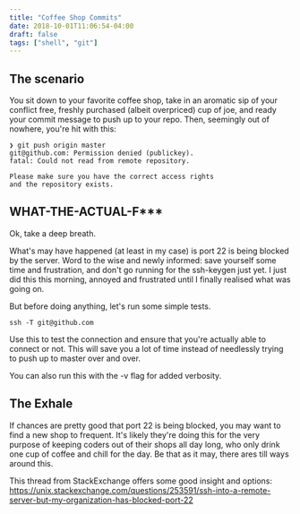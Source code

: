 ```yaml
---
title: "Coffee Shop Commits"
date: 2018-10-01T11:06:54-04:00
draft: false
tags: ["shell", "git"]
---
```


## The scenario

You sit down to your favorite coffee shop, take in an aromatic sip of your conflict free, freshly purchased (albeit overpriced) cup of joe, and ready your commit message to push up to your repo. Then, seemingly out of nowhere, you're hit with this:

```
❯ git push origin master
git@github.com: Permission denied (publickey).
fatal: Could not read from remote repository.

Please make sure you have the correct access rights
and the repository exists.
```

## WHAT-THE-ACTUAL-F*** 

Ok, take a deep breath.

What's may have happened (at least in my case) is port 22 is being blocked by the server. Word to the wise and newly informed: save yourself some time and frustration, and don't go running for the ssh-keygen just yet. I just did this this morning, annoyed and frustrated until I finally realised what was going on.

But before doing anything, let's run some simple tests.

```
ssh -T git@github.com
```

Use this to test the connection and ensure that you're actually able to connect or not. This will save you a lot of time instead of needlessly trying to push up to master over and over.

You can also run this with the -v flag for added verbosity.

## The Exhale 

If chances are pretty good that port 22 is being blocked, you may want to find a new shop to frequent. It's likely they're doing this for the very purpose of keeping coders out of their shops all day long, who only drink one cup of coffee and chill for the day. Be that as it may, there ares till ways around this.

This thread from StackExchange offers some good insight and options:
https://unix.stackexchange.com/questions/253591/ssh-into-a-remote-server-but-my-organization-has-blocked-port-22